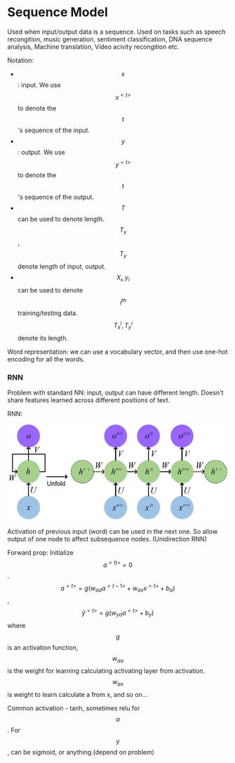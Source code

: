 # Sequence Model

Used when input/output data is a sequence. Used on tasks such as speech recongition, music generation, sentiment classification, DNA sequence analysis, Machine translation, Video acivity recongition etc.&#x20;

Notation:

* $$x$$ : input. We use $$x^{<t>}$$ to denote the $$t$$'s sequence of the input.
* $$y$$: output. We use $$y^{<t>}$$ to denote the $$t$$'s sequence of the output.&#x20;
* $$T$$ can be used to denote length. $$T_x$$, $$T_y$$ denote length of input, output.
* $$X_i, y_i$$ can be used to denote $$i^{th}$$ training/testing data. $$T_x^i, T_y^i$$ denote its length.

Word representation: we can use a vocabulary vector, and then use one-hot encoding for all the words.

### RNN

Problem with standard NN: input, output can have different length. Doesn't share features learned across different positions of text.

RNN:&#x20;

![](<../.gitbook/assets/image (1) (1) (1) (1) (1) (1) (1) (1) (1).png>)

Activation of previous input (word) can be used in the next one. So allow output of one node to affect subsequence nodes. (Unidirection RNN)

Forward prop: Initialize $$a^{<0>} = 0$$. $$a^{<t>} = g(w_{aa}a^{<t-1>} + w_{ax}x^{<t>} + b_a)$$, $$\hat{y}^{<t>} = g(w_{ya}a^{<t>} + b_y)$$ where $$g$$ is an activation function, $$w_{aa}$$ is the weight for learning calculating activating layer from activation. $$w_{ax}$$ is weight to learn calculate a from x, and so on...

Common activation - tanh, sometimes relu for $$a$$ . For $$y$$ , can be sigmoid, or anything.(depend on problem)



